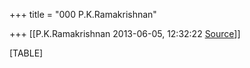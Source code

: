 +++
title = "000 P.K.Ramakrishnan"

+++
[[P.K.Ramakrishnan	2013-06-05, 12:32:22 [Source](https://groups.google.com/g/samskrita/c/vsNxvxhFMX4)]]



[TABLE]

